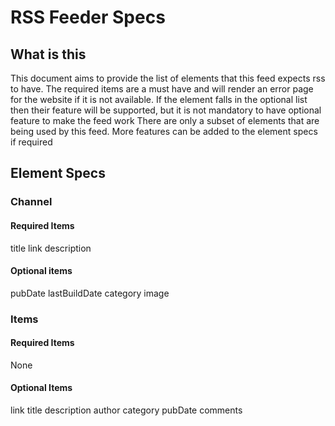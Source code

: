 # RSS Feeder Specs

## What is this
This document aims to provide the list of elements that this feed expects rss to have. The required items are a must have and will render an error page for the website if it is not available. 
If the element falls in the optional list then their feature will be supported, but it is not mandatory to have optional feature to make the feed work
There are only a subset of elements that are being used by this feed. 
More features can be added to the element specs if required

## Element Specs

### Channel

#### Required Items
title
link
description
#### Optional items
pubDate
lastBuildDate
category
image


### Items
#### Required Items
None
#### Optional Items
link
title 
description
author
category
pubDate
comments
